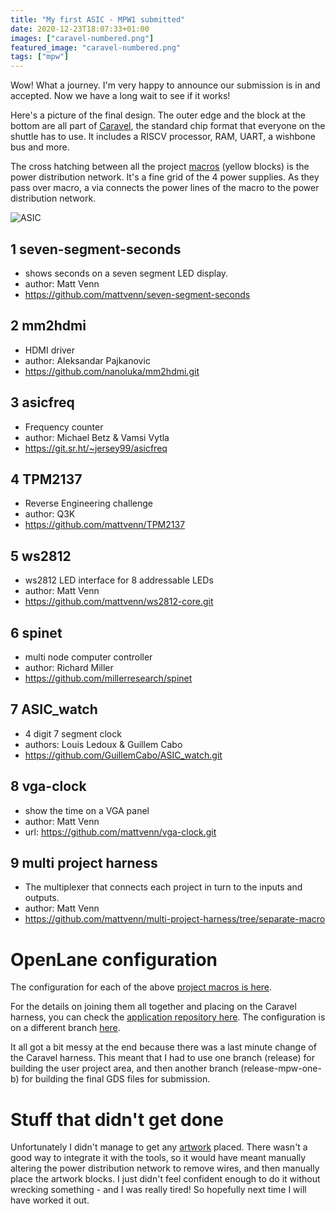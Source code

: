 ```yaml
---
title: "My first ASIC - MPW1 submitted"
date: 2020-12-23T18:07:33+01:00
images: ["caravel-numbered.png"]
featured_image: "caravel-numbered.png"
tags: ["mpw"]
---
```


Wow! What a journey. I'm very happy to announce our submission is in and accepted. Now we have a long wait to see if it works!

Here's a picture of the final design. The outer edge and the block at the bottom are all part of [Caravel](/terminology/shuttle#caravel), the standard chip format that everyone on the shuttle has to use.  It includes a RISCV processor, RAM, UART, a wishbone bus and more.

The cross hatching between all the project [macros](/terminology/macro) (yellow blocks) is the power distribution network. It's a fine grid of the 4 power supplies. As they pass over macro, a via connects the power lines of the macro to the power distribution network.

![ASIC](/caravel-numbered.png)

## 1 seven-segment-seconds

* shows seconds on a seven segment LED display.
* author: Matt Venn
* https://github.com/mattvenn/seven-segment-seconds

## 2 mm2hdmi

* HDMI driver
* author: Aleksandar Pajkanovic
* https://github.com/nanoluka/mm2hdmi.git

## 3 asicfreq

* Frequency counter
* author: Michael Betz & Vamsi Vytla
* https://git.sr.ht/~jersey99/asicfreq

## 4 TPM2137

* Reverse Engineering challenge
* author: Q3K
* https://github.com/mattvenn/TPM2137

## 5 ws2812

* ws2812 LED interface for 8 addressable LEDs
* author: Matt Venn
* https://github.com/mattvenn/ws2812-core.git

## 6 spinet

* multi node computer controller
* author: Richard Miller
* https://github.com/millerresearch/spinet

## 7 ASIC_watch

* 4 digit 7 segment clock
* authors: Louis Ledoux & Guillem Cabo
* https://github.com/GuillemCabo/ASIC_watch.git

## 8 vga-clock

* show the time on a VGA panel
* author: Matt Venn
* url: https://github.com/mattvenn/vga-clock.git

## 9 multi project harness

* The multiplexer that connects each project in turn to the inputs and outputs. 
* author: Matt Venn
* https://github.com/mattvenn/multi-project-harness/tree/separate-macro

# OpenLane configuration

The configuration for each of the above [project macros is here](https://github.com/mattvenn/multi-project-harness/tree/separate-macro/openlane/macroconfig).

For the details on joining them all together and placing on the Caravel harness, you can check the [application repository here](https://github.com/mattvenn/caravel-mph). 
The configuration is on a different branch [here](https://github.com/mattvenn/caravel-mph/tree/release/openlane/user_project_wrapper).

It all got a bit messy at the end because there was a last minute change of the Caravel harness. This meant that I had to use one branch (release) for building the user project area, and then another branch (release-mpw-one-b) for building the final GDS files for submission.

# Stuff that didn't get done

Unfortunately I didn't manage to get any [artwork](/post/gds-artwork) placed. There wasn't a good way to integrate it with the tools, so it would have meant manually altering the power distribution network to remove wires, and then manually place the artwork blocks. I just didn't feel confident enough to do it without wrecking something - and I was really tired! So hopefully next time I will have worked it out.

